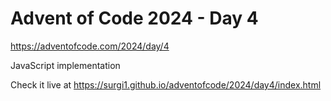 # Advent of Code 2024 - Day 4

https://adventofcode.com/2024/day/4

JavaScript implementation

Check it live at https://surgi1.github.io/adventofcode/2024/day4/index.html